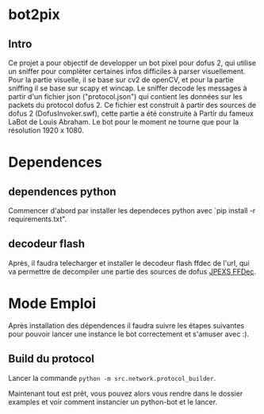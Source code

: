 # bot2pix

## Intro
Ce projet a pour objectif de developper un bot pixel pour dofus 2, qui utilise un sniffer pour compléter certaines infos difficiles à parser visuellement.
Pour la partie visuelle, il se base sur cv2 de openCV, et pour la partie sniffing il se base sur scapy et wincap.
Le sniffer decode les messages à partir d'un fichier json ("protocol.json") qui contient les données sur les packets du protocol dofus 2.
Ce fichier est construit à partir des sources de dofus 2 (DofusInvoker.swf), cette partie a été construite à Partir du fameux LaBot de Louis Abraham.
Le bot pour le moment ne tourne que pour la résolution 1920 x 1080.

# Dependences 
## dependences python
Commencer d'abord par installer les dependeces python avec `pip install -r requirements.txt".

## decodeur flash
Après, il faudra telecharger et installer le decodeur flash ffdec de l'url, qui va permettre de decompiler une partie des sources de dofus [JPEXS
FFDec](https://github.com/jindrapetrik/jpexs-decompiler).


# Mode Emploi 
Après installation des dépendences il faudra suivre les étapes suivantes pour pouvoir lancer une instance le bot correctement et s'amuser avec :).
## Build du protocol 
Lancer la commande `python -m src.network.protocol_builder`.

Maintenant tout est prêt, vous pouvez alors vous rendre dans le dossier examples et voir comment instancier un python-bot et le lancer.


